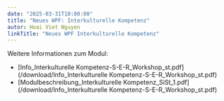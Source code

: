 ```yaml
---
date: "2025-03-31T10:00:00"
title: "Neues WPF: Interkulturelle Kompetenz"
autor: Hoai Viet Nguyen
linkTitle: "Neues WPF Interkulturelle Kompetenz"
---
```

Weitere Informationen zum Modul:

* [Info_Interkulturelle Kompetenz-S-E-R_Workshop_st.pdf](/download/Info_Interkulturelle Kompetenz-S-E-R_Workshop_st.pdf)
* [Modulbeschreibung_Interkulturelle Kompetenz_SiSt_1.pdf](/download/Info_Interkulturelle Kompetenz-S-E-R_Workshop_st.pdf)
